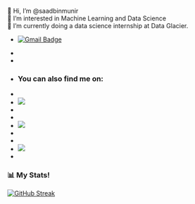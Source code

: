 👋 Hi, I’m @saadbinmunir <br />
👀 I’m interested in Machine Learning and Data Science <br />
🌱 I’m currently doing a data science internship at Data Glacier.<br />

- [![Gmail Badge](https://img.shields.io/badge/-saadmunir24@gmail.com-c14438?style=flat-square&logo=Gmail&logoColor=white&link=mailto:saadmunir24@gmail.com)](mailto:saadmunir24@gmail.com)

- [Linkedin]: https://www.linkedin.com/in/saad-bin-munir/
- [Instagram]: https://www.instagram.com/saadi2402/

+ ### You can also find me on:
+ <a href="https://www.linkedin.com/in/swapnil-vishwakarma/">
+ <img src="https://img.icons8.com/fluent/48/000000/linkedin.png"/>
+ </a>
+ <a href="https://www.instagram.com/swapnilvishwakarma_/">
+ <img src="https://img.icons8.com/fluent/48/000000/instagram-new.png"/>
+ </a>
+ <a href="mailto:swapnilvishwakarma7@gmail.com">
+ <img src="https://img.icons8.com/color/48/000000/gmail-new.png"/>
+ </a>

### 📊 My Stats!
[![GitHub Streak](https://github-readme-streak-stats.herokuapp.com/?user=saadbinmunir)](https://git.io/streak-stats)
